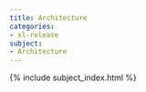 ```yaml
---
title: Architecture
categories:
- xl-release
subject:
- Architecture
---
```


{% include subject_index.html %}
